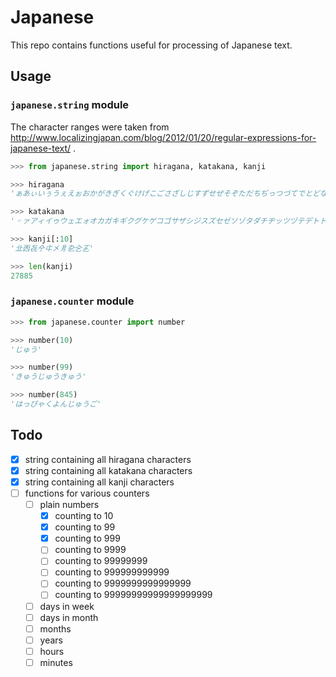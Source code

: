 # Japanese

This repo contains functions useful for processing of Japanese text.

## Usage

### `japanese.string` module

The character ranges were taken from http://www.localizingjapan.com/blog/2012/01/20/regular-expressions-for-japanese-text/ .

```python
>>> from japanese.string import hiragana, katakana, kanji

>>> hiragana
'ぁあぃいぅうぇえぉおかがきぎくぐけげこごさざしじすずせぜそぞただちぢっつづてでとどなにぬねのはばぱひびぴ ふぶぷへべぺほぼぽまみむめもゃやゅゆょよらりるれろゎわゐゑをんゔゕゖ゙゚゛゜ゝゞゟ'

>>> katakana
'゠ァアィイゥウェエォオカガキギクグケゲコゴサザシジスズセゼソゾタダチヂッツヅテデトドナニヌネノハバパヒビ ピフブプヘベペホボポマミムメモャヤュユョヨラリルレロヮワヰヱヲンヴヵヶヷヸヹヺ・ーヽヾヿ'

>>> kanji[:10]
'㐀㐁㐂㐃㐄㐅㐆㐇㐈㐉'

>>> len(kanji)
27885
```

### `japanese.counter` module

```python
>>> from japanese.counter import number

>>> number(10)
'じゅう'

>>> number(99)
'きゅうじゅうきゅう'

>>> number(845)
'はっぴゃくよんじゅうご'
```

## Todo

* [x] string containing all hiragana characters
* [x] string containing all katakana characters
* [x] string containing all kanji characters
* [ ] functions for various counters
	* [ ] plain numbers
		* [x] counting to 10
		* [x] counting to 99
		* [x] counting to 999
		* [ ] counting to 9999
		* [ ] counting to 99999999
		* [ ] counting to 999999999999
		* [ ] counting to 9999999999999999
		* [ ] counting to 99999999999999999999
	* [ ] days in week
	* [ ] days in month
	* [ ] months
	* [ ] years
	* [ ] hours
	* [ ] minutes
